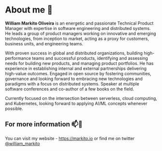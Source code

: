 # About me 📃

**William Markito Oliveira** is an energetic and passionate Technical Product Manager with expertise in software engineering and distributed systems. He leads a group of product managers working on innovative and emerging technologies, from inception to market, acting as a proxy for customers, business units, and engineering teams. 

With proven success in global and distributed organizations, building high-performance teams and successful products, identifying and assessing needs for building new products, and managing product portfolios. He has experience in establishing internal and external partnerships delivering high-value outcomes. Engaged in open source by fostering communities, governance and looking forward to embracing new technologies and paradigms with a focus on distributed systems. Speaker at multiple software conferences and co-author of a few books on the field. 
 
Currently focused on the intersection between serverless, cloud computing, and Kubernetes, looking forward to applying AI/ML concepts whenever possible. 

## For more information 📫💬

You can visit my website - https://markito.io or find me on twitter [@william_markito](https://twitter.com/william_markito)


<!--
**markito/markito** is a ✨ _special_ ✨ repository because its `README.md` (this file) appears on your GitHub profile.

Here are some ideas to get you started:

- 🔭 I’m currently working on ...
- 🌱 I’m currently learning ...
- 👯 I’m looking to collaborate on ...
- 🤔 I’m looking for help with ...
- 💬 Ask me about ...
- 📫 How to reach me: ...
- 😄 Pronouns: ...
- ⚡ Fun fact: ...
-->
